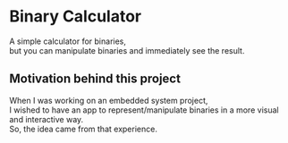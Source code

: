 # Binary Calculator 
A simple calculator for binaries, \
but you can manipulate binaries and immediately see the result.

## Motivation behind this project
When I was working on an embedded system project, \
I wished to have an app to represent/manipulate binaries in a more visual and interactive way. \
So, the idea came from that experience.

